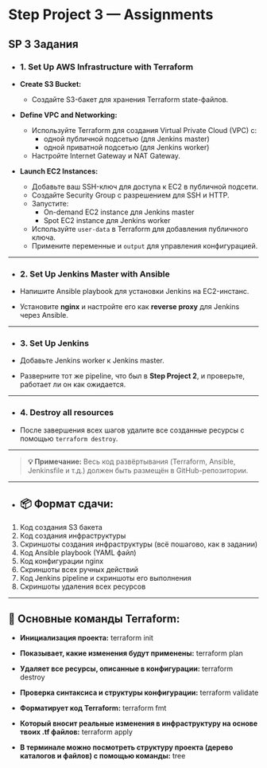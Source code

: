 # Step Project 3 — Assignments

## SP 3 Задания

- ### 1. Set Up AWS Infrastructure with Terraform

- **Create S3 Bucket:**
  - Создайте S3-бакет для хранения Terraform state-файлов.

- **Define VPC and Networking:**
  - Используйте Terraform для создания Virtual Private Cloud (VPC) с:
    - одной публичной подсетью (для Jenkins master)
    - одной приватной подсетью (для Jenkins worker)
  - Настройте Internet Gateway и NAT Gateway.

- **Launch EC2 Instances:**
  - Добавьте ваш SSH-ключ для доступа к EC2 в публичной подсети.
  - Создайте Security Group с разрешением для SSH и HTTP.
  - Запустите:
    - On-demand EC2 instance для Jenkins master
    - Spot EC2 instance для Jenkins worker
  - Используйте `user-data` в Terraform для добавления публичного ключа.
  - Примените переменные и `output` для управления конфигурацией.

---

- ### 2. Set Up Jenkins Master with Ansible

- Напишите Ansible playbook для установки Jenkins на EC2-инстанс.
- Установите **nginx** и настройте его как **reverse proxy** для Jenkins через Ansible.

---

- ### 3. Set Up Jenkins

- Добавьте Jenkins worker к Jenkins master.
- Разверните тот же pipeline, что был в **Step Project 2**, и проверьте, работает ли он как ожидается.

---

- ### 4. Destroy all resources

- После завершения всех шагов удалите все созданные ресурсы с помощью `terraform destroy`.

---

> **💡 Примечание:** Весь код развёртывания (Terraform, Ansible, Jenkinsfile и т.д.) должен быть размещён в GitHub-репозитории.

---

- ## 📦 Формат сдачи:

1. Код создания S3 бакета
2. Код создания инфраструктуры
3. Скриншоты создания инфраструктуры (всё пошагово, как в задании)
4. Код Ansible playbook (YAML файл)
5. Код конфигурации nginx
6. Скриншоты всех ручных действий
7. Код Jenkins pipeline и скриншоты его выполнения
8. Скриншоты удаления всех ресурсов

---

## 🔧 Основные команды Terraform:

- **Инициализация проекта:**
  terraform init

- **Показывает, какие изменения будут применены:**
  terraform plan

- **Удаляет все ресурсы, описанные в конфигурации:**
  terraform destroy

- **Проверка синтаксиса и структуры конфигурации:**
  terraform validate

- **Форматирует код Terraform:**
  terraform fmt

- **Который вносит реальные изменения в инфраструктуру на основе твоих .tf файлов:**
  terraform apply

- **В терминале можно посмотреть структуру проекта (дерево каталогов и файлов) с помощью команды:**
  tree